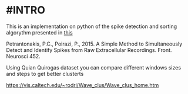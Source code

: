 #INTRO
=====

This is an implementation on python of the spike detection and sorting algorythm presented in [this](http://journal.frontiersin.org/article/10.3389/fnins.2015.00452/full#h8)


Petrantonakis, P.C., Poirazi, P., 2015. A Simple Method to Simultaneously Detect and Identify Spikes from Raw Extracellular Recordings. Front. Neurosci 452.

Using Quian Quirogas dataset you can compare different windows sizes and steps to get better clusterts

https://vis.caltech.edu/~rodri/Wave_clus/Wave_clus_home.htm

